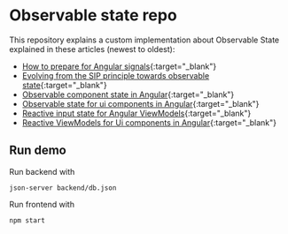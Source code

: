 # Observable state repo

This repository explains a custom implementation about Observable State explained in these articles (newest to oldest):
- [How to prepare for Angular signals](https://blog.simplified.courses/how-to-prepare-for-angular-signals/){:target="_blank"}
- [Evolving from the SIP principle towards observable state](https://blog.simplified.courses/evolving-from-the-sip-principle-towards-observable-state/){:target="_blank"}
- [Observable component state in Angular](https://blog.simplified.courses/observable-state-in-smart-components/){:target="_blank"}
- [Observable state for ui components in Angular](https://blog.simplified.courses/observable-state-in-angular-ui-components/){:target="_blank"}
- [Reactive input state for Angular ViewModels](https://blog.simplified.courses/reactive-input-state-for-angular-viewmodels/){:target="_blank"}
- [Reactive ViewModels for Ui components in Angular](https://blog.simplified.courses/reactive-viewmodels-for-ui-components-in-angular/){:target="_blank"}



## Run demo

Run backend with 
```shell
json-server backend/db.json
```

Run frontend with
```shell
npm start
```
